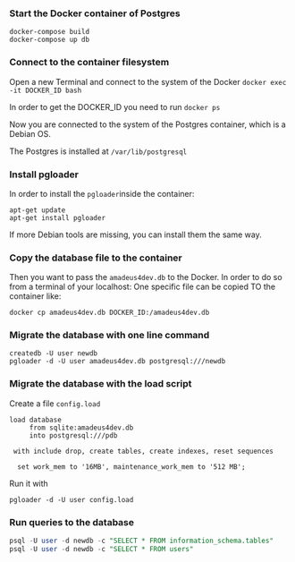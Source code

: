 ### Start the Docker container of Postgres

```
docker-compose build
docker-compose up db
```
### Connect to the container filesystem

Open a new Terminal and connect to the system of the Docker
`docker exec -it DOCKER_ID bash`

In order to get the DOCKER_ID you need to run `docker ps` 

Now you are connected to the system of the Postgres container, which is a Debian OS.

The Postgres is installed at `/var/lib/postgresql`

### Install pgloader

In order to install the `pgloader`inside the container: 

```
apt-get update
apt-get install pgloader
```
If more Debian tools are missing, you can install them the same way.

### Copy the database file to the container

Then you want to pass the `amadeus4dev.db` to the Docker. In order to do so from a terminal of your localhost:
One specific file can be copied TO the container like:

```
docker cp amadeus4dev.db DOCKER_ID:/amadeus4dev.db
```

### Migrate the database with one line command

```
createdb -U user newdb
pgloader -d -U user amadeus4dev.db postgresql:///newdb
```

### Migrate the database with the load script 

Create a file `config.load`
```
load database
     from sqlite:amadeus4dev.db
     into postgresql:///pdb

 with include drop, create tables, create indexes, reset sequences

  set work_mem to '16MB', maintenance_work_mem to '512 MB';

```
Run it with 

```
pgloader -d -U user config.load 
```

### Run queries to the database

```sql
psql -U user -d newdb -c "SELECT * FROM information_schema.tables"
psql -U user -d newdb -c "SELECT * FROM users"
```